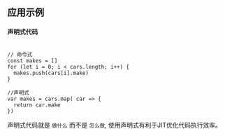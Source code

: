 ## 应用示例

#### 声明式代码

```

// 命令式
const makes = []
for (let i = 0; i < cars.length; i++) {
  makes.push(cars[i].make)
}

//声明式
var makes = cars.map( car => {
  return car.make
})

```
声明式代码就是 `做什么` 而不是 `怎么做`, 使用声明式有利于JIT优化代码执行效率。



